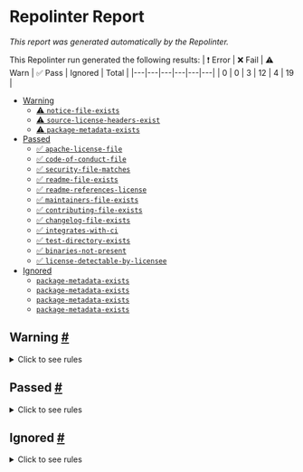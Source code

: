 # Repolinter Report

*This report was generated automatically by the Repolinter.*

This Repolinter run generated the following results:
| ❗  Error | ❌  Fail | ⚠️  Warn | ✅  Pass | Ignored | Total |
|---|---|---|---|---|---|
| 0 | 0 | 3 | 12 | 4 | 19 |

- [Warning](#user-content-warning)
  - [⚠️ `notice-file-exists`](#user-content--notice-file-exists)
  - [⚠️ `source-license-headers-exist`](#user-content--source-license-headers-exist)
  - [⚠️ `package-metadata-exists`](#user-content--package-metadata-exists)
- [Passed](#user-content-passed)
  - [✅ `apache-license-file`](#user-content--apache-license-file)
  - [✅ `code-of-conduct-file`](#user-content--code-of-conduct-file)
  - [✅ `security-file-matches`](#user-content--security-file-matches)
  - [✅ `readme-file-exists`](#user-content--readme-file-exists)
  - [✅ `readme-references-license`](#user-content--readme-references-license)
  - [✅ `maintainers-file-exists`](#user-content--maintainers-file-exists)
  - [✅ `contributing-file-exists`](#user-content--contributing-file-exists)
  - [✅ `changelog-file-exists`](#user-content--changelog-file-exists)
  - [✅ `integrates-with-ci`](#user-content--integrates-with-ci)
  - [✅ `test-directory-exists`](#user-content--test-directory-exists)
  - [✅ `binaries-not-present`](#user-content--binaries-not-present)
  - [✅ `license-detectable-by-licensee`](#user-content--license-detectable-by-licensee)
- [Ignored](#user-content-ignored)
  - [`package-metadata-exists`](#user-content-package-metadata-exists)
  - [`package-metadata-exists`](#user-content-package-metadata-exists)
  - [`package-metadata-exists`](#user-content-package-metadata-exists)
  - [`package-metadata-exists`](#user-content-package-metadata-exists)

## Warning <a href="#user-content-warning" id="warning">#</a>

<details>
<summary>Click to see rules</summary>

### ⚠️ `notice-file-exists` <a href="#user-content--notice-file-exists" id="-notice-file-exists">#</a>

Did not find a file matching the specified patterns. (`NOTICE*`).

### ⚠️ `source-license-headers-exist` <a href="#user-content--source-license-headers-exist" id="-source-license-headers-exist">#</a>

Below is a list of files or patterns that failed:

- `core/archiver/archiver.go`: The first 7 lines do not contain the pattern(s): License.
- `core/archiver/archiver_test.go`: The first 7 lines do not contain the pattern(s): Copyright, License.
- `protoutil/fakes/signer_serializer.go`: The first 7 lines do not contain the pattern(s): Copyright, License.
- `common/configtx/mock/policy.go`: The first 7 lines do not contain the pattern(s): Copyright, License.
- `common/configtx/mock/policy_manager.go`: The first 7 lines do not contain the pattern(s): Copyright, License.
- `common/deliver/mock/block_iterator.go`: The first 7 lines do not contain the pattern(s): Copyright, License.
- `common/deliver/mock/block_reader.go`: The first 7 lines do not contain the pattern(s): Copyright, License.
- `common/deliver/mock/chain.go`: The first 7 lines do not contain the pattern(s): Copyright, License.
- `common/deliver/mock/chain_manager.go`: The first 7 lines do not contain the pattern(s): Copyright, License.
- `common/deliver/mock/filtered_response_sender.go`: The first 7 lines do not contain the pattern(s): Copyright, License.
- `common/deliver/mock/inspector.go`: The first 7 lines do not contain the pattern(s): Copyright, License.
- `common/deliver/mock/policy_checker.go`: The first 7 lines do not contain the pattern(s): Copyright, License.
- `common/deliver/mock/private_data_response_sender.go`: The first 7 lines do not contain the pattern(s): Copyright, License.
- `common/deliver/mock/receiver.go`: The first 7 lines do not contain the pattern(s): Copyright, License.
- `common/deliver/mock/response_sender.go`: The first 7 lines do not contain the pattern(s): Copyright, License.
- `common/flogging/mock/observer.go`: The first 7 lines do not contain the pattern(s): Copyright, License.
- `common/flogging/mock/write_syncer.go`: The first 7 lines do not contain the pattern(s): Copyright, License.
- `common/grpclogging/fakes/echo_service.go`: The first 7 lines do not contain the pattern(s): Copyright, License.
- `common/grpclogging/fakes/leveler.go`: The first 7 lines do not contain the pattern(s): Copyright, License.
- `common/grpcmetrics/fakes/echo_service.go`: The first 7 lines do not contain the pattern(s): Copyright, License.
- `common/ledger/blockarchive/blockarchive.go`: The first 7 lines do not contain the pattern(s): License.
- `common/metrics/metricsfakes/counter.go`: The first 7 lines do not contain the pattern(s): Copyright, License.
- `common/metrics/metricsfakes/gauge.go`: The first 7 lines do not contain the pattern(s): Copyright, License.
- `common/metrics/metricsfakes/histogram.go`: The first 7 lines do not contain the pattern(s): Copyright, License.
- `common/metrics/metricsfakes/provider.go`: The first 7 lines do not contain the pattern(s): Copyright, License.
- `common/policies/mocks/identity.go`: The first 7 lines do not contain the pattern(s): Copyright, License.
- `common/policies/mocks/identity_deserializer.go`: The first 7 lines do not contain the pattern(s): Copyright, License.
- `core/aclmgmt/mocks/defaultaclprovider.go`: The first 7 lines do not contain the pattern(s): Copyright, License.
- `core/aclmgmt/mocks/signer_serializer.go`: The first 7 lines do not contain the pattern(s): Copyright, License.
- `core/cclifecycle/mocks/enumerator.go`: The first 7 lines do not contain the pattern(s): Copyright, License.
- `core/cclifecycle/mocks/metadata_change_listener.go`: The first 7 lines do not contain the pattern(s): Copyright, License.
- `core/cclifecycle/mocks/query.go`: The first 7 lines do not contain the pattern(s): Copyright, License.
- `core/cclifecycle/mocks/query_creator.go`: The first 7 lines do not contain the pattern(s): Copyright, License.
- `core/chaincode/fake/application_config_retriever.go`: The first 7 lines do not contain the pattern(s): Copyright, License.
- `core/chaincode/fake/context_registry.go`: The first 7 lines do not contain the pattern(s): Copyright, License.
- `core/chaincode/fake/launch_registry.go`: The first 7 lines do not contain the pattern(s): Copyright, License.
- `core/chaincode/fake/message_handler.go`: The first 7 lines do not contain the pattern(s): Copyright, License.
- `core/chaincode/fake/query_response_builder.go`: The first 7 lines do not contain the pattern(s): Copyright, License.
- `core/chaincode/fake/registry.go`: The first 7 lines do not contain the pattern(s): Copyright, License.
- `core/chaincode/mock/acl_provider.go`: The first 7 lines do not contain the pattern(s): Copyright, License.
- `core/chaincode/mock/application_capabilities.go`: The first 7 lines do not contain the pattern(s): Copyright, License.
- `core/chaincode/mock/application_config.go`: The first 7 lines do not contain the pattern(s): Copyright, License.
- `core/chaincode/mock/ccstreamhandler.go`: The first 7 lines do not contain the pattern(s): Copyright, License.
- `core/chaincode/mock/cert_generator.go`: The first 7 lines do not contain the pattern(s): Copyright, License.
- `core/chaincode/mock/chaincode_stream.go`: The first 7 lines do not contain the pattern(s): Copyright, License.
- `core/chaincode/mock/collection_store.go`: The first 7 lines do not contain the pattern(s): Copyright, License.
- `core/chaincode/mock/connectionhandler.go`: The first 7 lines do not contain the pattern(s): Copyright, License.
- `core/chaincode/mock/container_router.go`: The first 7 lines do not contain the pattern(s): Copyright, License.
- `core/chaincode/mock/history_query_executor.go`: The first 7 lines do not contain the pattern(s): Copyright, License.
- `core/chaincode/mock/invoker.go`: The first 7 lines do not contain the pattern(s): Copyright, License.
- `core/chaincode/mock/ledger_getter.go`: The first 7 lines do not contain the pattern(s): Copyright, License.
- `core/chaincode/mock/lifecycle.go`: The first 7 lines do not contain the pattern(s): Copyright, License.
- `core/chaincode/mock/peer_ledger.go`: The first 7 lines do not contain the pattern(s): Copyright, License.
- `core/chaincode/mock/policy.go`: The first 7 lines do not contain the pattern(s): Copyright, License.
- `core/chaincode/mock/policy_manager.go`: The first 7 lines do not contain the pattern(s): Copyright, License.
- `core/chaincode/mock/resources.go`: The first 7 lines do not contain the pattern(s): Copyright, License.
- `core/chaincode/mock/results_iterator.go`: The first 7 lines do not contain the pattern(s): Copyright, License.
- `core/chaincode/mock/runtime.go`: The first 7 lines do not contain the pattern(s): Copyright, License.
- `core/chaincode/mock/transaction_registry.go`: The first 7 lines do not contain the pattern(s): Copyright, License.
- `core/chaincode/mock/tx_simulator.go`: The first 7 lines do not contain the pattern(s): Copyright, License.
- `core/container/mock/docker_builder.go`: The first 7 lines do not contain the pattern(s): Copyright, License.
- `core/container/mock/external_builder.go`: The first 7 lines do not contain the pattern(s): Copyright, License.
- `core/container/mock/instance.go`: The first 7 lines do not contain the pattern(s): Copyright, License.
- `core/container/mock/package_provider.go`: The first 7 lines do not contain the pattern(s): Copyright, License.
- `core/deliverservice/fake/ledger_info.go`: The first 7 lines do not contain the pattern(s): Copyright, License.
- `core/dispatcher/mock/protobuf.go`: The first 7 lines do not contain the pattern(s): Copyright, License.
- `core/endorser/fake/channel_fetcher.go`: The first 7 lines do not contain the pattern(s): Copyright, License.
- `core/endorser/fake/history_query_executor.go`: The first 7 lines do not contain the pattern(s): Copyright, License.
- `core/endorser/fake/id_deserializer.go`: The first 7 lines do not contain the pattern(s): Copyright, License.
- `core/endorser/fake/identity.go`: The first 7 lines do not contain the pattern(s): Copyright, License.
- `core/endorser/fake/prvt_data_distributor.go`: The first 7 lines do not contain the pattern(s): Copyright, License.
- `core/endorser/fake/query_executor.go`: The first 7 lines do not contain the pattern(s): Copyright, License.
- `core/endorser/fake/support.go`: The first 7 lines do not contain the pattern(s): Copyright, License.
- `core/endorser/fake/tx_simulator.go`: The first 7 lines do not contain the pattern(s): Copyright, License.
- `core/endorser/mocks/channel_state_retriever.go`: The first 7 lines do not contain the pattern(s): Copyright, License.
- `core/endorser/mocks/plugin_mapper.go`: The first 7 lines do not contain the pattern(s): Copyright, License.
- `core/endorser/mocks/query_creator.go`: The first 7 lines do not contain the pattern(s): Copyright, License.
- `core/endorser/mocks/transient_store_retriever.go`: The first 7 lines do not contain the pattern(s): Copyright, License.
- `core/handlers/library/race_test.go`: The first 7 lines do not contain the pattern(s): License.
- `core/ledger/kvledger/kv_ledger_archive.go`: The first 7 lines do not contain the pattern(s): License.
- `core/ledger/mock/cc_event_listener.go`: The first 7 lines do not contain the pattern(s): Copyright, License.
- `core/ledger/mock/cc_event_provider.go`: The first 7 lines do not contain the pattern(s): Copyright, License.
- `core/ledger/mock/custom_tx_processor.go`: The first 7 lines do not contain the pattern(s): Copyright, License.
- `core/ledger/mock/deployed_ccinfo_provider.go`: The first 7 lines do not contain the pattern(s): Copyright, License.
- `core/ledger/mock/health_check_registry.go`: The first 7 lines do not contain the pattern(s): Copyright, License.
- `core/ledger/mock/membership_info_provider.go`: The first 7 lines do not contain the pattern(s): Copyright, License.
- `core/ledger/mock/query_executor.go`: The first 7 lines do not contain the pattern(s): Copyright, License.
- `core/ledger/mock/state_listener.go`: The first 7 lines do not contain the pattern(s): Copyright, License.
- `core/ledger/mock/tx_simulator.go`: The first 7 lines do not contain the pattern(s): Copyright, License.
- `core/middleware/fakes/http_handler.go`: The first 7 lines do not contain the pattern(s): Copyright, License.
- `core/operations/fakes/healthchecker.go`: The first 7 lines do not contain the pattern(s): Copyright, License.
- `core/operations/fakes/logger.go`: The first 7 lines do not contain the pattern(s): Copyright, License.
- `core/peer/mock/collection_policy_checker.go`: The first 7 lines do not contain the pattern(s): Copyright, License.
- `core/peer/mock/identity_deserializer_manager.go`: The first 7 lines do not contain the pattern(s): Copyright, License.
- `core/peer/mock/peer_ledger.go`: The first 7 lines do not contain the pattern(s): Copyright, License.
- `core/policy/mocks/channel_policy_manager_getter.go`: The first 7 lines do not contain the pattern(s): Copyright, License.
- `core/policy/mocks/channel_policy_reference_provider.go`: The first 7 lines do not contain the pattern(s): Copyright, License.
- `core/policy/mocks/identity.go`: The first 7 lines do not contain the pattern(s): Copyright, License.
- `core/policy/mocks/identity_deserializer.go`: The first 7 lines do not contain the pattern(s): Copyright, License.
- `core/policy/mocks/policy.go`: The first 7 lines do not contain the pattern(s): Copyright, License.
- `core/policy/mocks/policy_manager.go`: The first 7 lines do not contain the pattern(s): Copyright, License.
- `core/policy/mocks/signature_policy_provider.go`: The first 7 lines do not contain the pattern(s): Copyright, License.
- `core/scc/mock/chaincode.go`: The first 7 lines do not contain the pattern(s): Copyright, License.
- `core/scc/mock/chaincode_stream_handler.go`: The first 7 lines do not contain the pattern(s): Copyright, License.
- `core/scc/mock/selfdescribingsyscc.go`: The first 7 lines do not contain the pattern(s): Copyright, License.
- `discovery/cmd/mocks/channel_response.go`: The first 7 lines do not contain the pattern(s): Copyright, License.
- `discovery/cmd/mocks/command_registrar.go`: The first 7 lines do not contain the pattern(s): Copyright, License.
- `discovery/cmd/mocks/local_response.go`: The first 7 lines do not contain the pattern(s): Copyright, License.
- `discovery/cmd/mocks/response_parser.go`: The first 7 lines do not contain the pattern(s): Copyright, License.
- `discovery/cmd/mocks/service_response.go`: The first 7 lines do not contain the pattern(s): Copyright, License.
- `discovery/cmd/mocks/stub.go`: The first 7 lines do not contain the pattern(s): Copyright, License.
- `discovery/support/mocks/channel_config_getter.go`: The first 7 lines do not contain the pattern(s): Copyright, License.
- `discovery/support/mocks/channel_policy_manager_getter.go`: The first 7 lines do not contain the pattern(s): Copyright, License.
- `discovery/support/mocks/config_block_getter.go`: The first 7 lines do not contain the pattern(s): Copyright, License.
- `discovery/support/mocks/configtx_validator.go`: The first 7 lines do not contain the pattern(s): Copyright, License.
- `discovery/support/mocks/evaluator.go`: The first 7 lines do not contain the pattern(s): Copyright, License.
- `discovery/support/mocks/gossip_support.go`: The first 7 lines do not contain the pattern(s): Copyright, License.
- `discovery/support/mocks/identity.go`: The first 7 lines do not contain the pattern(s): Copyright, License.
- `discovery/support/mocks/msp_manager.go`: The first 7 lines do not contain the pattern(s): Copyright, License.
- `discovery/support/mocks/policy_manager.go`: The first 7 lines do not contain the pattern(s): Copyright, License.
- `discovery/support/mocks/resources.go`: The first 7 lines do not contain the pattern(s): Copyright, License.
- `discovery/support/mocks/verifier.go`: The first 7 lines do not contain the pattern(s): Copyright, License.
- `gossip/api/mocks/security_advisor.go`: The first 7 lines do not contain the pattern(s): Copyright, License.
- `gossip/privdata/mocks/app_capabilities.go`: The first 7 lines do not contain the pattern(s): Copyright, License.
- `gossip/privdata/mocks/capability_provider.go`: The first 7 lines do not contain the pattern(s): Copyright, License.
- `gossip/privdata/mocks/collection_store.go`: The first 7 lines do not contain the pattern(s): Copyright, License.
- `gossip/privdata/mocks/committer.go`: The first 7 lines do not contain the pattern(s): Copyright, License.
- `gossip/privdata/mocks/config_history_retriever.go`: The first 7 lines do not contain the pattern(s): Copyright, License.
- `gossip/privdata/mocks/missing_pvt_data_tracker.go`: The first 7 lines do not contain the pattern(s): Copyright, License.
- `gossip/privdata/mocks/reconciliation_fetcher.go`: The first 7 lines do not contain the pattern(s): Copyright, License.
- `gossip/privdata/mocks/rw_set_scanner.go`: The first 7 lines do not contain the pattern(s): Copyright, License.
- `gossip/privdata/mocks/sleeper.go`: The first 7 lines do not contain the pattern(s): Copyright, License.
- `gossip/service/mocks/signer_serializer.go`: The first 7 lines do not contain the pattern(s): Copyright, License.
- `orderer/consensus/mocks/mock_consenter_support.go`: The first 7 lines do not contain the pattern(s): Copyright, License.
- `bccsp/idemix/handlers/mock/big.go`: The first 7 lines do not contain the pattern(s): Copyright, License.
- `bccsp/idemix/handlers/mock/credential.go`: The first 7 lines do not contain the pattern(s): Copyright, License.
- `bccsp/idemix/handlers/mock/credrequest.go`: The first 7 lines do not contain the pattern(s): Copyright, License.
- `bccsp/idemix/handlers/mock/ecp.go`: The first 7 lines do not contain the pattern(s): Copyright, License.
- `bccsp/idemix/handlers/mock/issuer.go`: The first 7 lines do not contain the pattern(s): Copyright, License.
- `bccsp/idemix/handlers/mock/issuer_public_key.go`: The first 7 lines do not contain the pattern(s): Copyright, License.
- `bccsp/idemix/handlers/mock/issuer_secret_key.go`: The first 7 lines do not contain the pattern(s): Copyright, License.
- `bccsp/idemix/handlers/mock/nymsignature_scheme.go`: The first 7 lines do not contain the pattern(s): Copyright, License.
- `bccsp/idemix/handlers/mock/revocation.go`: The first 7 lines do not contain the pattern(s): Copyright, License.
- `bccsp/idemix/handlers/mock/signature_scheme.go`: The first 7 lines do not contain the pattern(s): Copyright, License.
- `bccsp/idemix/handlers/mock/user.go`: The first 7 lines do not contain the pattern(s): Copyright, License.
- `common/flogging/httpadmin/fakes/logging.go`: The first 7 lines do not contain the pattern(s): Copyright, License.
- `common/ledger/blkstorage/fsblkstorage/blockfile_archiver.go`: The first 7 lines do not contain the pattern(s): License.
- `common/ledger/blkstorage/fsblkstorage/blockfile_archiver_test.go`: The first 7 lines do not contain the pattern(s): Copyright, License.
- `common/ledger/blkstorage/fsblkstorage/blocks_archived_itr.go`: The first 7 lines do not contain the pattern(s): Copyright, License.
- `common/ledger/blkstorage/fsblkstorage/fs_blockstore_archive.go`: The first 7 lines do not contain the pattern(s): License.
- `common/ledger/blkstorage/fsblkstorage/fs_blockstore_archive_test.go`: The first 7 lines do not contain the pattern(s): License.
- `common/ledger/blockledger/mocks/read_writer.go`: The first 7 lines do not contain the pattern(s): Copyright, License.
- `common/ledger/testutil/fakes/signing_identity.go`: The first 7 lines do not contain the pattern(s): Copyright, License.
- `core/chaincode/extcc/mock/ccstreamhandler.go`: The first 7 lines do not contain the pattern(s): Copyright, License.
- `core/chaincode/lifecycle/mock/aclprovider.go`: The first 7 lines do not contain the pattern(s): Copyright, License.
- `core/chaincode/lifecycle/mock/application_capabilities.go`: The first 7 lines do not contain the pattern(s): Copyright, License.
- `core/chaincode/lifecycle/mock/application_config.go`: The first 7 lines do not contain the pattern(s): Copyright, License.
- `core/chaincode/lifecycle/mock/application_org_config.go`: The first 7 lines do not contain the pattern(s): Copyright, License.
- `core/chaincode/lifecycle/mock/chaincode_builder.go`: The first 7 lines do not contain the pattern(s): Copyright, License.
- `core/chaincode/lifecycle/mock/chaincode_info_cache.go`: The first 7 lines do not contain the pattern(s): Copyright, License.
- `core/chaincode/lifecycle/mock/chaincode_info_provider.go`: The first 7 lines do not contain the pattern(s): Copyright, License.
- `core/chaincode/lifecycle/mock/chaincode_launcher.go`: The first 7 lines do not contain the pattern(s): Copyright, License.
- `core/chaincode/lifecycle/mock/chaincode_store.go`: The first 7 lines do not contain the pattern(s): Copyright, License.
- `core/chaincode/lifecycle/mock/chaincode_stub.go`: The first 7 lines do not contain the pattern(s): Copyright, License.
- `core/chaincode/lifecycle/mock/channel_config.go`: The first 7 lines do not contain the pattern(s): Copyright, License.
- `core/chaincode/lifecycle/mock/channel_config_source.go`: The first 7 lines do not contain the pattern(s): Copyright, License.
- `core/chaincode/lifecycle/mock/channel_policy_reference_provider.go`: The first 7 lines do not contain the pattern(s): Copyright, License.
- `core/chaincode/lifecycle/mock/convertible_policy.go`: The first 7 lines do not contain the pattern(s): Copyright, License.
- `core/chaincode/lifecycle/mock/inconvertible_policy.go`: The first 7 lines do not contain the pattern(s): Copyright, License.
- `core/chaincode/lifecycle/mock/install_listener.go`: The first 7 lines do not contain the pattern(s): Copyright, License.
- `core/chaincode/lifecycle/mock/installed_chaincodes_lister.go`: The first 7 lines do not contain the pattern(s): Copyright, License.
- `core/chaincode/lifecycle/mock/legacy_ccinfo.go`: The first 7 lines do not contain the pattern(s): Copyright, License.
- `core/chaincode/lifecycle/mock/legacy_lifecycle.go`: The first 7 lines do not contain the pattern(s): Copyright, License.
- `core/chaincode/lifecycle/mock/legacy_metadata_provider.go`: The first 7 lines do not contain the pattern(s): Copyright, License.
- `core/chaincode/lifecycle/mock/metadata_handler.go`: The first 7 lines do not contain the pattern(s): Copyright, License.
- `core/chaincode/lifecycle/mock/metadata_update_listener.go`: The first 7 lines do not contain the pattern(s): Copyright, License.
- `core/chaincode/lifecycle/mock/msp.go`: The first 7 lines do not contain the pattern(s): Copyright, License.
- `core/chaincode/lifecycle/mock/msp_manager.go`: The first 7 lines do not contain the pattern(s): Copyright, License.
- `core/chaincode/lifecycle/mock/package_parser.go`: The first 7 lines do not contain the pattern(s): Copyright, License.
- `core/chaincode/lifecycle/mock/policy_manager.go`: The first 7 lines do not contain the pattern(s): Copyright, License.
- `core/chaincode/lifecycle/mock/query_executor.go`: The first 7 lines do not contain the pattern(s): Copyright, License.
- `core/chaincode/lifecycle/mock/queryexecutor_provider.go`: The first 7 lines do not contain the pattern(s): Copyright, License.
- `core/chaincode/lifecycle/mock/results_iterator.go`: The first 7 lines do not contain the pattern(s): Copyright, License.
- `core/chaincode/lifecycle/mock/rw_state.go`: The first 7 lines do not contain the pattern(s): Copyright, License.
- `core/chaincode/lifecycle/mock/scc_functions.go`: The first 7 lines do not contain the pattern(s): Copyright, License.
- `core/chaincode/lifecycle/mock/state_iterator.go`: The first 7 lines do not contain the pattern(s): Copyright, License.
- `core/chaincode/lifecycle/mock/validation_state.go`: The first 7 lines do not contain the pattern(s): Copyright, License.
- `core/chaincode/persistence/mock/ioreadwriter.go`: The first 7 lines do not contain the pattern(s): Copyright, License.
- `core/chaincode/persistence/mock/legacy_cc_package_locator.go`: The first 7 lines do not contain the pattern(s): Copyright, License.
- `core/chaincode/persistence/mock/metadata_provider.go`: The first 7 lines do not contain the pattern(s): Copyright, License.
- `core/chaincode/persistence/mock/osfileinfo.go`: The first 7 lines do not contain the pattern(s): Copyright, License.
- `core/chaincode/platforms/mock/package_writer.go`: The first 7 lines do not contain the pattern(s): Copyright, License.
- `core/chaincode/platforms/mock/platform.go`: The first 7 lines do not contain the pattern(s): Copyright, License.
- `core/committer/txvalidator/mocks/application_capabilities.go`: The first 7 lines do not contain the pattern(s): Copyright, License.
- `core/committer/txvalidator/mocks/capability_provider.go`: The first 7 lines do not contain the pattern(s): Copyright, License.
- `core/committer/txvalidator/mocks/query_executor.go`: The first 7 lines do not contain the pattern(s): Copyright, License.
- `core/committer/txvalidator/mocks/validator.go`: The first 7 lines do not contain the pattern(s): Copyright, License.
- `core/common/privdata/mock/chaincode_info_provider.go`: The first 7 lines do not contain the pattern(s): Copyright, License.
- `core/common/privdata/mock/identity_deserializer_factory.go`: The first 7 lines do not contain the pattern(s): Copyright, License.
- `core/common/privdata/mock/query_executor.go`: The first 7 lines do not contain the pattern(s): Copyright, License.
- `core/common/privdata/mock/query_executor_factory.go`: The first 7 lines do not contain the pattern(s): Copyright, License.
- `core/container/dockercontroller/mock/dockerclient.go`: The first 7 lines do not contain the pattern(s): Copyright, License.
- `core/container/dockercontroller/mock/platform_builder.go`: The first 7 lines do not contain the pattern(s): Copyright, License.
- `core/ledger/pvtdatapolicy/mock/coll_info_provider.go`: The first 7 lines do not contain the pattern(s): Copyright, License.
- `core/scc/cscc/mocks/acl_provider.go`: The first 7 lines do not contain the pattern(s): Copyright, License.
- `core/scc/cscc/mocks/chaincode_stub.go`: The first 7 lines do not contain the pattern(s): Copyright, License.
- `core/scc/cscc/mocks/channel_policy_manager_getter.go`: The first 7 lines do not contain the pattern(s): Copyright, License.
- `core/scc/cscc/mocks/policy_checker.go`: The first 7 lines do not contain the pattern(s): Copyright, License.
- `core/scc/cscc/mocks/store_provider.go`: The first 7 lines do not contain the pattern(s): Copyright, License.
- `core/scc/lscc/mock/application.go`: The first 7 lines do not contain the pattern(s): Copyright, License.
- `core/scc/lscc/mock/application_capabilities.go`: The first 7 lines do not contain the pattern(s): Copyright, License.
- `core/scc/lscc/mock/cc_package.go`: The first 7 lines do not contain the pattern(s): Copyright, License.
- `core/scc/lscc/mock/chaincode_builder.go`: The first 7 lines do not contain the pattern(s): Copyright, License.
- `core/scc/lscc/mock/chaincode_stub.go`: The first 7 lines do not contain the pattern(s): Copyright, License.
- `core/scc/lscc/mock/fs_support.go`: The first 7 lines do not contain the pattern(s): Copyright, License.
- `core/scc/lscc/mock/query_executor.go`: The first 7 lines do not contain the pattern(s): Copyright, License.
- `core/scc/lscc/mock/state_query_iterator.go`: The first 7 lines do not contain the pattern(s): Copyright, License.
- `core/scc/lscc/mock/system_chaincode_provider.go`: The first 7 lines do not contain the pattern(s): Copyright, License.
- `discovery/support/gossip/mocks/gossip.go`: The first 7 lines do not contain the pattern(s): Copyright, License.
- `internal/configtxgen/encoder/fakes/signer_serializer.go`: The first 7 lines do not contain the pattern(s): Copyright, License.
- `internal/peer/chaincode/mock/deliver.go`: The first 7 lines do not contain the pattern(s): Copyright, License.
- `internal/peer/chaincode/mock/deliver_client.go`: The first 7 lines do not contain the pattern(s): Copyright, License.
- `internal/peer/chaincode/mock/signer_serializer.go`: The first 7 lines do not contain the pattern(s): Copyright, License.
- `internal/peer/channel/mock/signer_serializer.go`: The first 7 lines do not contain the pattern(s): Copyright, License.
- `internal/peer/common/mock/deliverservice.go`: The first 7 lines do not contain the pattern(s): Copyright, License.
- `internal/peer/common/mock/signer_serializer.go`: The first 7 lines do not contain the pattern(s): Copyright, License.
- `internal/peer/gossip/mocks/policy_manager.go`: The first 7 lines do not contain the pattern(s): Copyright, License.
- `internal/peer/gossip/mocks/signer_serializer.go`: The first 7 lines do not contain the pattern(s): Copyright, License.
- `internal/peer/node/mock/get_ledger.go`: The first 7 lines do not contain the pattern(s): Copyright, License.
- `internal/peer/node/mock/peer_ledger.go`: The first 7 lines do not contain the pattern(s): Copyright, License.
- `internal/peer/packaging/mock/platform.go`: The first 7 lines do not contain the pattern(s): Copyright, License.
- `orderer/common/blockcutter/mock/config_fetcher.go`: The first 7 lines do not contain the pattern(s): Copyright, License.
- `orderer/common/blockcutter/mock/metrics_histogram.go`: The first 7 lines do not contain the pattern(s): Copyright, License.
- `orderer/common/blockcutter/mock/metrics_provider.go`: The first 7 lines do not contain the pattern(s): Copyright, License.
- `orderer/common/blockcutter/mock/orderer_config.go`: The first 7 lines do not contain the pattern(s): Copyright, License.
- `orderer/common/broadcast/mock/ab_server.go`: The first 7 lines do not contain the pattern(s): Copyright, License.
- `orderer/common/broadcast/mock/channel_support.go`: The first 7 lines do not contain the pattern(s): Copyright, License.
- `orderer/common/broadcast/mock/channel_support_registrar.go`: The first 7 lines do not contain the pattern(s): Copyright, License.
- `orderer/common/broadcast/mock/metrics_counter.go`: The first 7 lines do not contain the pattern(s): Copyright, License.
- `orderer/common/broadcast/mock/metrics_histogram.go`: The first 7 lines do not contain the pattern(s): Copyright, License.
- `orderer/common/broadcast/mock/metrics_provider.go`: The first 7 lines do not contain the pattern(s): Copyright, License.
- `orderer/common/cluster/mocks/block_verifier.go`: The first 7 lines do not contain the pattern(s): Copyright, License.
- `orderer/common/cluster/mocks/chain_puller.go`: The first 7 lines do not contain the pattern(s): Copyright, License.
- `orderer/common/cluster/mocks/channel_lister.go`: The first 7 lines do not contain the pattern(s): Copyright, License.
- `orderer/common/cluster/mocks/block_retriever.go`: The first 7 lines do not contain the pattern(s): Copyright, License.
- `orderer/common/cluster/mocks/cluster_client.go`: The first 7 lines do not contain the pattern(s): Copyright, License.
- `orderer/common/cluster/mocks/communicator.go`: The first 7 lines do not contain the pattern(s): Copyright, License.
- `orderer/common/cluster/mocks/dispatcher.go`: The first 7 lines do not contain the pattern(s): Copyright, License.
- `orderer/common/cluster/mocks/handler.go`: The first 7 lines do not contain the pattern(s): Copyright, License.
- `orderer/common/cluster/mocks/ledger_factory.go`: The first 7 lines do not contain the pattern(s): Copyright, License.
- `orderer/common/cluster/mocks/ledger_writer.go`: The first 7 lines do not contain the pattern(s): Copyright, License.
- `orderer/common/cluster/mocks/metrics_provider.go`: The first 7 lines do not contain the pattern(s): Copyright, License.
- `orderer/common/cluster/mocks/policy.go`: The first 7 lines do not contain the pattern(s): Copyright, License.
- `orderer/common/cluster/mocks/policy_manager.go`: The first 7 lines do not contain the pattern(s): Copyright, License.
- `orderer/common/cluster/mocks/secure_dialer.go`: The first 7 lines do not contain the pattern(s): Copyright, License.
- `orderer/common/cluster/mocks/signer_serializer.go`: The first 7 lines do not contain the pattern(s): Copyright, License.
- `orderer/common/cluster/mocks/step_client.go`: The first 7 lines do not contain the pattern(s): Copyright, License.
- `orderer/common/cluster/mocks/step_stream.go`: The first 7 lines do not contain the pattern(s): Copyright, License.
- `orderer/common/cluster/mocks/verifier_factory.go`: The first 7 lines do not contain the pattern(s): Copyright, License.
- `orderer/common/cluster/mocks/verifier_retriever.go`: The first 7 lines do not contain the pattern(s): Copyright, License.
- `orderer/common/msgprocessor/mocks/channel_capabilities.go`: The first 7 lines do not contain the pattern(s): Copyright, License.
- `orderer/common/msgprocessor/mocks/channel_config.go`: The first 7 lines do not contain the pattern(s): Copyright, License.
- `orderer/common/msgprocessor/mocks/config_resources.go`: The first 7 lines do not contain the pattern(s): Copyright, License.
- `orderer/common/msgprocessor/mocks/configtx_validator.go`: The first 7 lines do not contain the pattern(s): Copyright, License.
- `orderer/common/msgprocessor/mocks/metadata_validator.go`: The first 7 lines do not contain the pattern(s): Copyright, License.
- `orderer/common/msgprocessor/mocks/orderer_capabilities.go`: The first 7 lines do not contain the pattern(s): Copyright, License.
- `orderer/common/msgprocessor/mocks/orderer_config.go`: The first 7 lines do not contain the pattern(s): Copyright, License.
- `orderer/common/msgprocessor/mocks/policy.go`: The first 7 lines do not contain the pattern(s): Copyright, License.
- `orderer/common/msgprocessor/mocks/policy_manager.go`: The first 7 lines do not contain the pattern(s): Copyright, License.
- `orderer/common/msgprocessor/mocks/sig_filter_support.go`: The first 7 lines do not contain the pattern(s): Copyright, License.
- `orderer/common/msgprocessor/mocks/signer_serializer.go`: The first 7 lines do not contain the pattern(s): Copyright, License.
- `orderer/common/multichannel/mocks/channel_capabilities.go`: The first 7 lines do not contain the pattern(s): Copyright, License.
- `orderer/common/multichannel/mocks/channel_config.go`: The first 7 lines do not contain the pattern(s): Copyright, License.
- `orderer/common/multichannel/mocks/configtx_validator.go`: The first 7 lines do not contain the pattern(s): Copyright, License.
- `orderer/common/multichannel/mocks/orderer_capabilities.go`: The first 7 lines do not contain the pattern(s): Copyright, License.
- `orderer/common/multichannel/mocks/orderer_config.go`: The first 7 lines do not contain the pattern(s): Copyright, License.
- `orderer/common/multichannel/mocks/policy.go`: The first 7 lines do not contain the pattern(s): Copyright, License.
- `orderer/common/multichannel/mocks/policy_manager.go`: The first 7 lines do not contain the pattern(s): Copyright, License.
- `orderer/common/multichannel/mocks/resources.go`: The first 7 lines do not contain the pattern(s): Copyright, License.
- `orderer/common/multichannel/mocks/signer_serializer.go`: The first 7 lines do not contain the pattern(s): Copyright, License.
- `orderer/common/server/mocks/chain_replicator.go`: The first 7 lines do not contain the pattern(s): Copyright, License.
- `orderer/common/server/mocks/factory.go`: The first 7 lines do not contain the pattern(s): Copyright, License.
- `orderer/common/server/mocks/health_checker.go`: The first 7 lines do not contain the pattern(s): Copyright, License.
- `orderer/common/server/mocks/signer_serializer.go`: The first 7 lines do not contain the pattern(s): Copyright, License.
- `orderer/consensus/etcdraft/mocks/chain_getter.go`: The first 7 lines do not contain the pattern(s): Copyright, License.
- `orderer/consensus/etcdraft/mocks/configurator.go`: The first 7 lines do not contain the pattern(s): Copyright, License.
- `orderer/consensus/etcdraft/mocks/inactive_chain_registry.go`: The first 7 lines do not contain the pattern(s): Copyright, License.
- `orderer/consensus/etcdraft/mocks/message_receiver.go`: The first 7 lines do not contain the pattern(s): Copyright, License.
- `orderer/consensus/etcdraft/mocks/mock_blockpuller.go`: The first 7 lines do not contain the pattern(s): Copyright, License.
- `orderer/consensus/etcdraft/mocks/mock_rpc.go`: The first 7 lines do not contain the pattern(s): Copyright, License.
- `orderer/consensus/etcdraft/mocks/orderer_capabilities.go`: The first 7 lines do not contain the pattern(s): Copyright, License.
- `orderer/consensus/etcdraft/mocks/orderer_config.go`: The first 7 lines do not contain the pattern(s): Copyright, License.
- `orderer/consensus/etcdraft/mocks/receiver_getter.go`: The first 7 lines do not contain the pattern(s): Copyright, License.
- `orderer/consensus/kafka/mock/channel_capabilities.go`: The first 7 lines do not contain the pattern(s): Copyright, License.
- `orderer/consensus/kafka/mock/channel_config.go`: The first 7 lines do not contain the pattern(s): Copyright, License.
- `orderer/consensus/kafka/mock/health_checker.go`: The first 7 lines do not contain the pattern(s): Copyright, License.
- `orderer/consensus/kafka/mock/metrics_gauge.go`: The first 7 lines do not contain the pattern(s): Copyright, License.
- `orderer/consensus/kafka/mock/metrics_histogram.go`: The first 7 lines do not contain the pattern(s): Copyright, License.
- `orderer/consensus/kafka/mock/metrics_meter.go`: The first 7 lines do not contain the pattern(s): Copyright, License.
- `orderer/consensus/kafka/mock/metrics_provider.go`: The first 7 lines do not contain the pattern(s): Copyright, License.
- `orderer/consensus/kafka/mock/metrics_registry.go`: The first 7 lines do not contain the pattern(s): Copyright, License.
- `orderer/consensus/kafka/mock/orderer_capabilities.go`: The first 7 lines do not contain the pattern(s): Copyright, License.
- `orderer/consensus/kafka/mock/orderer_config.go`: The first 7 lines do not contain the pattern(s): Copyright, License.
- `orderer/consensus/kafka/mock/sync_producer.go`: The first 7 lines do not contain the pattern(s): Copyright, License.
- `orderer/consensus/solo/mocks/orderer_config.go`: The first 7 lines do not contain the pattern(s): Copyright, License.
- `core/committer/txvalidator/v14/mocks/capabilities.go`: The first 7 lines do not contain the pattern(s): Copyright, License.
- `core/committer/txvalidator/v14/mocks/identity_deserializer.go`: The first 7 lines do not contain the pattern(s): Copyright, License.
- `core/committer/txvalidator/v14/mocks/mapper.go`: The first 7 lines do not contain the pattern(s): Copyright, License.
- `core/committer/txvalidator/v14/mocks/plugin.go`: The first 7 lines do not contain the pattern(s): Copyright, License.
- `core/committer/txvalidator/v14/mocks/plugin_factory.go`: The first 7 lines do not contain the pattern(s): Copyright, License.
- `core/committer/txvalidator/v14/mocks/query_executor_creator.go`: The first 7 lines do not contain the pattern(s): Copyright, License.
- `core/committer/txvalidator/v20/mocks/channel_policy_manager_getter.go`: The first 7 lines do not contain the pattern(s): Copyright, License.
- `core/committer/txvalidator/v20/mocks/channel_resources.go`: The first 7 lines do not contain the pattern(s): Copyright, License.
- `core/committer/txvalidator/v20/mocks/collection_resources.go`: The first 7 lines do not contain the pattern(s): Copyright, License.
- `core/committer/txvalidator/v20/mocks/dispatcher.go`: The first 7 lines do not contain the pattern(s): Copyright, License.
- `core/committer/txvalidator/v20/mocks/ledger_resources.go`: The first 7 lines do not contain the pattern(s): Copyright, License.
- `core/committer/txvalidator/v20/mocks/policy_manager.go`: The first 7 lines do not contain the pattern(s): Copyright, License.
- `core/committer/txvalidator/v20/mocks/query_executor.go`: The first 7 lines do not contain the pattern(s): Copyright, License.
- `core/common/validation/statebased/mocks/collection_resources.go`: The first 7 lines do not contain the pattern(s): Copyright, License.
- `core/common/validation/statebased/mocks/key_level_validation_parameter_manager.go`: The first 7 lines do not contain the pattern(s): Copyright, License.
- `core/handlers/validation/builtin/mocks/transaction_validator.go`: The first 7 lines do not contain the pattern(s): Copyright, License.
- `core/ledger/kvledger/tests/fakes/signer.go`: The first 7 lines do not contain the pattern(s): Copyright, License.
- `internal/peer/lifecycle/chaincode/mock/broadcast_client.go`: The first 7 lines do not contain the pattern(s): Copyright, License.
- `internal/peer/lifecycle/chaincode/mock/deliver.go`: The first 7 lines do not contain the pattern(s): Copyright, License.
- `internal/peer/lifecycle/chaincode/mock/endorser_client.go`: The first 7 lines do not contain the pattern(s): Copyright, License.
- `internal/peer/lifecycle/chaincode/mock/peer_deliver_client.go`: The first 7 lines do not contain the pattern(s): Copyright, License.
- `internal/peer/lifecycle/chaincode/mock/platform_registry.go`: The first 7 lines do not contain the pattern(s): Copyright, License.
- `internal/peer/lifecycle/chaincode/mock/reader.go`: The first 7 lines do not contain the pattern(s): Copyright, License.
- `internal/peer/lifecycle/chaincode/mock/signer.go`: The first 7 lines do not contain the pattern(s): Copyright, License.
- `internal/peer/lifecycle/chaincode/mock/writer.go`: The first 7 lines do not contain the pattern(s): Copyright, License.
- `internal/pkg/peer/blocksprovider/fake/ab_deliver_client.go`: The first 7 lines do not contain the pattern(s): Copyright, License.
- `internal/pkg/peer/blocksprovider/fake/block_verifier.go`: The first 7 lines do not contain the pattern(s): Copyright, License.
- `internal/pkg/peer/blocksprovider/fake/deliver_streamer.go`: The first 7 lines do not contain the pattern(s): Copyright, License.
- `internal/pkg/peer/blocksprovider/fake/dialer.go`: The first 7 lines do not contain the pattern(s): Copyright, License.
- `internal/pkg/peer/blocksprovider/fake/gossip_service_adapter.go`: The first 7 lines do not contain the pattern(s): Copyright, License.
- `internal/pkg/peer/blocksprovider/fake/ledger_info.go`: The first 7 lines do not contain the pattern(s): Copyright, License.
- `internal/pkg/peer/blocksprovider/fake/orderer_connection_source.go`: The first 7 lines do not contain the pattern(s): Copyright, License.
- `internal/pkg/peer/blocksprovider/fake/signer.go`: The first 7 lines do not contain the pattern(s): Copyright, License.
- `internal/pkg/peer/blocksprovider/fake/sleeper.go`: The first 7 lines do not contain the pattern(s): Copyright, License.
- `core/committer/txvalidator/v20/plugindispatcher/mocks/capabilities.go`: The first 7 lines do not contain the pattern(s): Copyright, License.
- `core/committer/txvalidator/v20/plugindispatcher/mocks/channel_policy_manager_getter.go`: The first 7 lines do not contain the pattern(s): Copyright, License.
- `core/committer/txvalidator/v20/plugindispatcher/mocks/identity_deserializer.go`: The first 7 lines do not contain the pattern(s): Copyright, License.
- `core/committer/txvalidator/v20/plugindispatcher/mocks/lifecycle_resources.go`: The first 7 lines do not contain the pattern(s): Copyright, License.
- `core/committer/txvalidator/v20/plugindispatcher/mocks/mapper.go`: The first 7 lines do not contain the pattern(s): Copyright, License.
- `core/committer/txvalidator/v20/plugindispatcher/mocks/plugin.go`: The first 7 lines do not contain the pattern(s): Copyright, License.
- `core/committer/txvalidator/v20/plugindispatcher/mocks/plugin_factory.go`: The first 7 lines do not contain the pattern(s): Copyright, License.
- `core/committer/txvalidator/v20/plugindispatcher/mocks/policy_manager.go`: The first 7 lines do not contain the pattern(s): Copyright, License.
- `core/committer/txvalidator/v20/plugindispatcher/mocks/query_executor_creator.go`: The first 7 lines do not contain the pattern(s): Copyright, License.
- `core/committer/txvalidator/v20/valinforetriever/mocks/lifecycle_resources.go`: The first 7 lines do not contain the pattern(s): Copyright, License.
- `core/handlers/validation/builtin/v12/mocks/capabilities.go`: The first 7 lines do not contain the pattern(s): Copyright, License.
- `core/handlers/validation/builtin/v12/mocks/identity_deserializer.go`: The first 7 lines do not contain the pattern(s): Copyright, License.
- `core/handlers/validation/builtin/v12/mocks/policy_evaluator.go`: The first 7 lines do not contain the pattern(s): Copyright, License.
- `core/handlers/validation/builtin/v12/mocks/state.go`: The first 7 lines do not contain the pattern(s): Copyright, License.
- `core/handlers/validation/builtin/v12/mocks/state_fetcher.go`: The first 7 lines do not contain the pattern(s): Copyright, License.
- `core/handlers/validation/builtin/v13/mocks/capabilities.go`: The first 7 lines do not contain the pattern(s): Copyright, License.
- `core/handlers/validation/builtin/v13/mocks/identity_deserializer.go`: The first 7 lines do not contain the pattern(s): Copyright, License.
- `core/handlers/validation/builtin/v13/mocks/policy_evaluator.go`: The first 7 lines do not contain the pattern(s): Copyright, License.
- `core/handlers/validation/builtin/v13/mocks/state.go`: The first 7 lines do not contain the pattern(s): Copyright, License.
- `core/handlers/validation/builtin/v13/mocks/state_based_validator.go`: The first 7 lines do not contain the pattern(s): Copyright, License.
- `core/handlers/validation/builtin/v13/mocks/state_fetcher.go`: The first 7 lines do not contain the pattern(s): Copyright, License.
- `core/handlers/validation/builtin/v20/mocks/capabilities.go`: The first 7 lines do not contain the pattern(s): Copyright, License.
- `core/handlers/validation/builtin/v20/mocks/collection_resources.go`: The first 7 lines do not contain the pattern(s): Copyright, License.
- `core/handlers/validation/builtin/v20/mocks/identity_deserializer.go`: The first 7 lines do not contain the pattern(s): Copyright, License.
- `core/handlers/validation/builtin/v20/mocks/state.go`: The first 7 lines do not contain the pattern(s): Copyright, License.
- `core/handlers/validation/builtin/v20/mocks/state_based_validator.go`: The first 7 lines do not contain the pattern(s): Copyright, License.
- `core/handlers/validation/builtin/v20/mocks/state_fetcher.go`: The first 7 lines do not contain the pattern(s): Copyright, License.
- `core/ledger/kvledger/txmgmt/queryutil/mock/query_executer.go`: The first 7 lines do not contain the pattern(s): Copyright, License.
- `core/ledger/kvledger/txmgmt/statedb/mock/results_iterator.go`: The first 7 lines do not contain the pattern(s): Copyright, License.
- `core/ledger/kvledger/txmgmt/statedb/mock/versioned_db.go`: The first 7 lines do not contain the pattern(s): Copyright, License.
- `core/ledger/kvledger/txmgmt/txmgr/mock/tx_mgr.go`: The first 7 lines do not contain the pattern(s): Copyright, License.
- `core/ledger/kvledger/txmgmt/validator/valimpl/mock/processor.go`: The first 7 lines do not contain the pattern(s): Copyright, License.
- `core/ledger/kvledger/txmgmt/validator/valimpl/mock/txmgr.go`: The first 7 lines do not contain the pattern(s): Copyright, License.
- `core/ledger/kvledger/txmgmt/validator/valimpl/mock/txsim.go`: The first 7 lines do not contain the pattern(s): Copyright, License.

### ⚠️ `package-metadata-exists` <a href="#user-content--package-metadata-exists" id="-package-metadata-exists">#</a>

Did not find a file matching the specified patterns. (`go.mod`).

</details>

## Passed <a href="#user-content-passed" id="passed">#</a>

<details>
<summary>Click to see rules</summary>

### ✅ `apache-license-file` <a href="#user-content--apache-license-file" id="-apache-license-file">#</a>

Contains Apache License.*Version 2.0 (`LICENSE`).

### ✅ `code-of-conduct-file` <a href="#user-content--code-of-conduct-file" id="-code-of-conduct-file">#</a>

Contains https://wiki.hyperledger.org/community/hyperledger-project-code-of-conduct (`CODE_OF_CONDUCT.md`).

### ✅ `security-file-matches` <a href="#user-content--security-file-matches" id="-security-file-matches">#</a>

Contains https://wiki.hyperledger.org/display/.*(SEC|HYP)/Defect[.+]Response (`SECURITY.md`).

### ✅ `readme-file-exists` <a href="#user-content--readme-file-exists" id="-readme-file-exists">#</a>

Found file (`README.md`).

### ✅ `readme-references-license` <a href="#user-content--readme-references-license" id="-readme-references-license">#</a>

Contains license (`README.md`).

### ✅ `maintainers-file-exists` <a href="#user-content--maintainers-file-exists" id="-maintainers-file-exists">#</a>

Found file (`MAINTAINERS.md`).

### ✅ `contributing-file-exists` <a href="#user-content--contributing-file-exists" id="-contributing-file-exists">#</a>

Found file (`CONTRIBUTING.md`).

### ✅ `changelog-file-exists` <a href="#user-content--changelog-file-exists" id="-changelog-file-exists">#</a>

Found file (`CHANGELOG.md`).

### ✅ `integrates-with-ci` <a href="#user-content--integrates-with-ci" id="-integrates-with-ci">#</a>

Found file (`ci/azure-pipelines.yml`).

### ✅ `test-directory-exists` <a href="#user-content--test-directory-exists" id="-test-directory-exists">#</a>

Found file (`test-pyramid.png`).

### ✅ `binaries-not-present` <a href="#user-content--binaries-not-present" id="-binaries-not-present">#</a>

Excluded file type doesn't exist. (`**/*.exe,**/*.dll,!**/node_modules/**`).

### ✅ `license-detectable-by-licensee` <a href="#user-content--license-detectable-by-licensee" id="-license-detectable-by-licensee">#</a>

Licensee identified the license for project: Apache-2.0.

</details>

## Ignored <a href="#user-content-ignored" id="ignored">#</a>

<details>
<summary>Click to see rules</summary>

### `package-metadata-exists` <a href="#user-content-package-metadata-exists" id="package-metadata-exists">#</a>

This rule was ignored for the following reason: ignored due to unsatisfied condition(s): "language=javascript"

### `package-metadata-exists` <a href="#user-content-package-metadata-exists" id="package-metadata-exists">#</a>

This rule was ignored for the following reason: ignored due to unsatisfied condition(s): "language=ruby"

### `package-metadata-exists` <a href="#user-content-package-metadata-exists" id="package-metadata-exists">#</a>

This rule was ignored for the following reason: ignored due to unsatisfied condition(s): "language=java"

### `package-metadata-exists` <a href="#user-content-package-metadata-exists" id="package-metadata-exists">#</a>

This rule was ignored for the following reason: ignored due to unsatisfied condition(s): "language=python"

</details>

